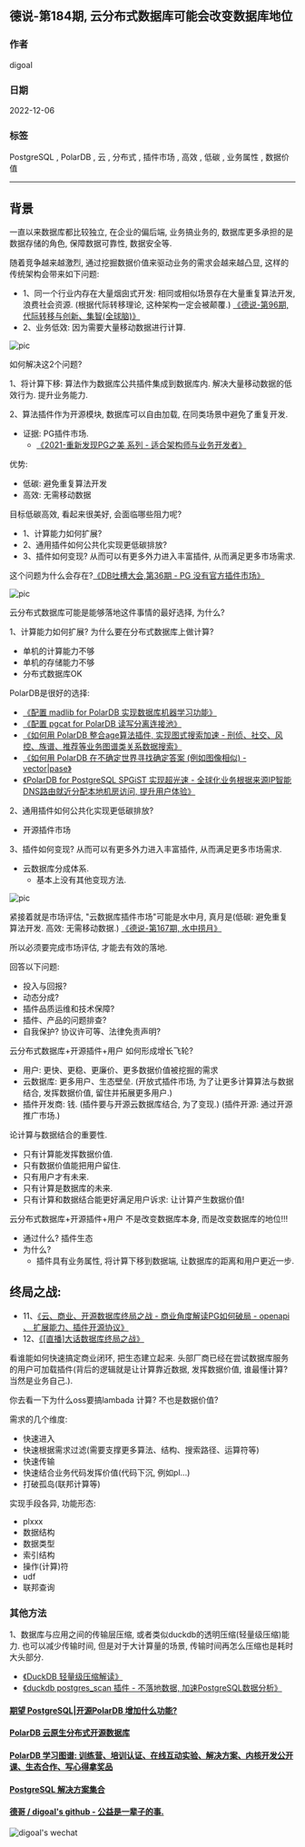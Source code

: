 ## 德说-第184期, 云分布式数据库可能会改变数据库地位   
                                            
### 作者                                            
digoal                                            
                                            
### 日期                                            
2022-12-06                                         
                                            
### 标签                                            
PostgreSQL , PolarDB , 云 , 分布式 , 插件市场 , 高效 , 低碳 , 业务属性 , 数据价值                     
                                            
----                                            
                                            
## 背景    
一直以来数据库都比较独立, 在企业的偏后端, 业务搞业务的, 数据库更多承担的是数据存储的角色, 保障数据可靠性, 数据安全等.    
  
随着竞争越来越激烈, 通过挖掘数据价值来驱动业务的需求会越来越凸显, 这样的传统架构会带来如下问题:    
- 1、同一个行业内存在大量烟囱式开发: 相同或相似场景存在大量重复算法开发, 浪费社会资源. (根据代际转移理论, 这种架构一定会被颠覆.)  [《德说-第96期, 代际转移与创新、集智(全球脑)》](../202205/20220514_03.md)    
- 2、业务低效: 因为需要大量移动数据进行计算.    
  
![pic](20221206_01_pic_001.jpg)    
  
如何解决这2个问题?    
  
1、将计算下移: 算法作为数据库公共插件集成到数据库内. 解决大量移动数据的低效行为. 提升业务能力.    
  
2、算法插件作为开源模块, 数据库可以自由加载, 在同类场景中避免了重复开发.   
- 证据:  PG插件市场.    
    - [《2021-重新发现PG之美 系列 - 适合架构师与业务开发者》](../202105/20210526_02.md)    
  
优势:   
- 低碳: 避免重复算法开发  
- 高效: 无需移动数据  
  
  
目标低碳高效, 看起来很美好, 会面临哪些阻力呢?       
- 1、计算能力如何扩展?  
- 2、通用插件如何公共化实现更低碳排放?  
- 3、插件如何变现? 从而可以有更多外力进入丰富插件, 从而满足更多市场需求.    
   
这个问题为什么会存在?[《DB吐槽大会,第36期 - PG 没有官方插件市场》](../202109/20210904_05.md)  
  
![pic](20221206_01_pic_002.jpg)    
  
云分布式数据库可能是能够落地这件事情的最好选择, 为什么?   
  
1、计算能力如何扩展? 为什么要在分布式数据库上做计算?    
- 单机的计算能力不够  
- 单机的存储能力不够  
- 分布式数据库OK  
  
PolarDB是很好的选择:  
- [《配置 madlib for PolarDB 实现数据库机器学习功能》](../202212/20221202_03.md)  
- [《配置 pgcat for PolarDB 读写分离连接池》](../202212/20221202_02.md)  
- [《如何用 PolarDB 整合age算法插件, 实现图式搜索加速 - 刑侦、社交、风控、族谱、推荐等业务图谱类关系数据搜索》](../202212/20221202_01.md)  
- [《如何用 PolarDB 在不确定世界寻找确定答案 (例如图像相似) - vector|pase》](../202212/20221201_02.md)  
- [《PolarDB for PostgreSQL SPGiST 实现超光速 - 全球化业务根据来源IP智能DNS路由就近分配本地机房访问, 提升用户体验》](../202211/20221130_01.md)  
  
2、通用插件如何公共化实现更低碳排放?  
- 开源插件市场  
  
3、插件如何变现? 从而可以有更多外力进入丰富插件, 从而满足更多市场需求.    
- 云数据库分成体系.  
    - 基本上没有其他变现方法.  
  
  
![pic](20221206_01_pic_003.jpg)    
  
  
紧接着就是市场评估, "云数据库插件市场"可能是水中月, 真月是(低碳: 避免重复算法开发. 高效: 无需移动数据.)   [《德说-第167期, 水中捞月》](../202210/20221027_01.md)    
  
所以必须要完成市场评估, 才能去有效的落地.    
  
回答以下问题:   
- 投入与回报?   
- 动态分成?   
- 插件品质运维和技术保障?   
- 插件、产品的问题排查?   
- 自我保护? 协议许可等、法律免责声明?   
  
  
  
云分布式数据库+开源插件+用户 如何形成增长飞轮?    
- 用户: 更快、更稳、更廉价、更多数据价值被挖掘的需求      
- 云数据库: 更多用户、生态壁垒.  (开放式插件市场, 为了让更多计算算法与数据结合, 发挥数据价值, 留住并拓展更多用户.)   
- 插件开发商: 钱. (插件要与开源云数据库结合, 为了变现.) (插件开源: 通过开源推广市场.)  
  
  
论计算与数据结合的重要性.  
- 只有计算能发挥数据价值.  
- 只有数据价值能把用户留住.  
- 只有用户才有未来.  
- 只有计算是数据库的未来.  
- 只有计算和数据结合能更好满足用户诉求: 让计算产生数据价值!    
  
  
  
云分布式数据库+开源插件+用户 不是改变数据库本身, 而是改变数据库的地位!!!  
- 通过什么? 插件生态  
- 为什么?  
    - 插件具有业务属性, 将计算下移到数据端, 让数据库的距离和用户更近一步.  
  
## 终局之战:   
- 11、[《云、商业、开源数据库终局之战 - 商业角度解读PG如何破局 - openapi 、 扩展能力、插件开源协议》](../202007/20200727_04.md)    
- 12、[《[直播]大话数据库终局之战》](../202009/20200926_03.md)     
  
看谁能如何快速搞定商业闭环, 把生态建立起来. 头部厂商已经在尝试数据库服务的用户可加载插件(背后的逻辑就是让计算靠近数据, 发挥数据价值, 谁最懂计算?当然是业务自己.).   
   
你去看一下为什么oss要搞lambada 计算? 不也是数据价值?    
   
需求的几个维度:    
- 快速进入   
- 快速根据需求过滤(需要支撑更多算法、结构、搜索路径、运算符等)   
- 快速传输   
- 快速结合业务代码发挥价值(代码下沉, 例如pl...)   
- 打破孤岛(联邦计算等)   
   
实现手段各异, 功能形态:   
- plxxx   
- 数据结构   
- 数据类型   
- 索引结构   
- 操作(计算)符   
- udf   
- 联邦查询   
  
### 其他方法
1、数据库与应用之间的传输层压缩, 或者类似duckdb的透明压缩(轻量级压缩)能力. 也可以减少传输时间, 但是对于大计算量的场景, 传输时间再怎么压缩也是耗时大头部分.   
- [《DuckDB 轻量级压缩解读》](../202211/20221128_01.md)  
- [《duckdb postgres_scan 插件 - 不落地数据, 加速PostgreSQL数据分析》](../202210/20221001_02.md)  
  
#### [期望 PostgreSQL|开源PolarDB 增加什么功能?](https://github.com/digoal/blog/issues/76 "269ac3d1c492e938c0191101c7238216")
  
  
#### [PolarDB 云原生分布式开源数据库](https://github.com/ApsaraDB "57258f76c37864c6e6d23383d05714ea")
  
  
#### [PolarDB 学习图谱: 训练营、培训认证、在线互动实验、解决方案、内核开发公开课、生态合作、写心得拿奖品](https://www.aliyun.com/database/openpolardb/activity "8642f60e04ed0c814bf9cb9677976bd4")
  
  
#### [PostgreSQL 解决方案集合](../201706/20170601_02.md "40cff096e9ed7122c512b35d8561d9c8")
  
  
#### [德哥 / digoal's github - 公益是一辈子的事.](https://github.com/digoal/blog/blob/master/README.md "22709685feb7cab07d30f30387f0a9ae")
  
  
![digoal's wechat](../pic/digoal_weixin.jpg "f7ad92eeba24523fd47a6e1a0e691b59")
  
